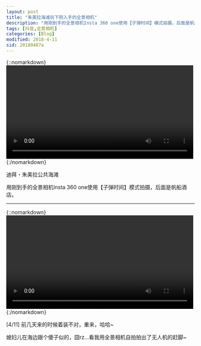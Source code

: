 ```yaml
---
layout: post
title: "朱美拉海滩玩下刚入手的全景相机"
description: "用刚到手的全景相机Insta 360 one使用【子弹时间】模式拍摄，后面是帆船酒店。"
tags: [抖音,全景相机]
categories: [Blog]
modified: 2018-4-11
sid: 20180407a
---
```


{::nomarkdown}
<video width=500 class="my-video" src="//up.yorry.cn/video/dbae6d612efd482bafcfc3391f05f086.MP4" controls="controls">您的浏览器不支持 video 标签。</video>
{:/nomarkdown}

迪拜・朱美拉公共海滩

用刚到手的全景相机Insta 360 one使用【子弹时间】模式拍摄，后面是帆船酒店。

---

{::nomarkdown}
<video width=500 class="my-video" src="//up.yorry.cn/video/fcbd9a334b494f4a9091919c09504765.MP4" controls="controls">您的浏览器不支持 video 标签。</video>
{:/nomarkdown}

[4/11] 前几天来的时候着装不对，重来，哈哈~

媳妇儿在海边跟个傻子似的，囧rz...看我用全景相机自拍拍出了无人机的赶脚~